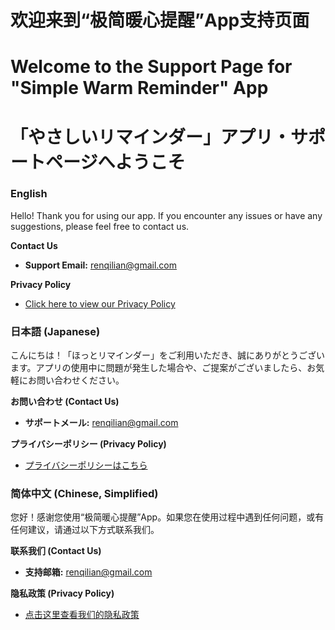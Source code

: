 # 欢迎来到“极简暖心提醒”App支持页面

# Welcome to the Support Page for "Simple Warm Reminder" App

# 「やさしいリマインダー」アプリ・サポートページへようこそ

### **English**

Hello! Thank you for using our app. If you encounter any issues or have any suggestions, please feel free to contact us.

**Contact Us**

- **Support Email:** renqilian@gmail.com

**Privacy Policy**

- [Click here to view our Privacy Policy](https://github.com/KURONEKO-CMD/WarmReminder-Support/blob/main/privacy-policy.md)

### **日本語 (Japanese)**

こんにちは！「ほっとリマインダー」をご利用いただき、誠にありがとうございます。アプリの使用中に問題が発生した場合や、ご提案がございましたら、お気軽にお問い合わせください。

**お問い合わせ (Contact Us)**

- **サポートメール:** renqilian@gmail.com

**プライバシーポリシー (Privacy Policy)**

- [プライバシーポリシーはこちら](https://github.com/KURONEKO-CMD/WarmReminder-Support/blob/main/privacy-policy.md)
### **简体中文 (Chinese, Simplified)**

您好！感谢您使用“极简暖心提醒”App。如果您在使用过程中遇到任何问题，或有任何建议，请通过以下方式联系我们。

**联系我们 (Contact Us)**

- **支持邮箱:** renqilian@gmail.com

**隐私政策 (Privacy Policy)**

- [点击这里查看我们的隐私政策](https://github.com/KURONEKO-CMD/WarmReminder-Support/blob/main/privacy-policy.md)
